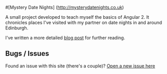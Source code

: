 #[Mystery Date Nights] (http://mysterydatenights.co.uk)

A small project developed to teach myself the basics of Angular 2. It chronicles places I've visited with my partner on date nights in and around Edinburgh. 


I've written a more detailed [blog post](http://blog.camerondoyle.co.uk/mystery-date-nights) for further reading. 

## Bugs / Issues

Found an issue with this site (there's a couple)? [Open a new issue here](https://github.com/CameronD17/mystery-date-nights/issues)